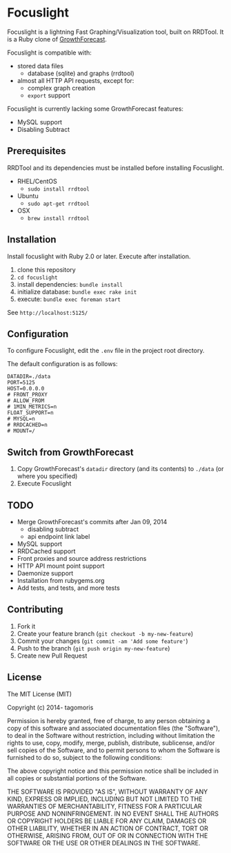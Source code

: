 # Focuslight

Focuslight is a lightning Fast Graphing/Visualization tool, built on RRDTool. It is a Ruby clone of [GrowthForecast](http://kazeburo.github.io/GrowthForecast/).

Focuslight is compatible with:
 * stored data files
   * database (sqlite) and graphs (rrdtool)
 * almost all HTTP API requests, except for:
   * complex graph creation
   * `export` support

Focuslight is currently lacking some GrowthForecast features:
 * MySQL support
 * Disabling Subtract

## Prerequisites

RRDTool and its dependencies must be installed before installing Focuslight.

* RHEL/CentOS
  * `sudo install rrdtool`
* Ubuntu
  * `sudo apt-get rrdtool`
* OSX
  * `brew install rrdtool`

## Installation

Install focuslight with Ruby 2.0 or later. Execute after installation.

1. clone this repository
1. `cd focuslight`
1. install dependencies: `bundle install`
1. initialize database: `bundle exec rake init`
1. execute: `bundle exec foreman start`

See `http://localhost:5125/`

## Configuration

To configure Focuslight, edit the `.env` file in the project root directory.

The default configuration is as follows:

```
DATADIR=./data
PORT=5125
HOST=0.0.0.0
# FRONT_PROXY
# ALLOW_FROM
# 1MIN_METRICS=n
FLOAT_SUPPORT=n
# MYSQL=n
# RRDCACHED=n
# MOUNT=/
```

## Switch from GrowthForecast

1. Copy GrowthForecast's `datadir` directory (and its contents) to `./data` (or where you specified)
1. Execute Focuslight

## TODO

* Merge GrowthForecast's commits after Jan 09, 2014
  * disabling subtract
  * api endpoint link label
* MySQL support
* RRDCached support
* Front proxies and source address restrictions
* HTTP API mount point support
* Daemonize support
* Installation from rubygems.org
* Add tests, and tests, and more tests

## Contributing

1. Fork it
2. Create your feature branch (`git checkout -b my-new-feature`)
3. Commit your changes (`git commit -am 'Add some feature'`)
4. Push to the branch (`git push origin my-new-feature`)
5. Create new Pull Request

## License

The MIT License (MIT)

Copyright (c) 2014- tagomoris

Permission is hereby granted, free of charge, to any person obtaining a copy
of this software and associated documentation files (the "Software"), to deal
in the Software without restriction, including without limitation the rights
to use, copy, modify, merge, publish, distribute, sublicense, and/or sell
copies of the Software, and to permit persons to whom the Software is
furnished to do so, subject to the following conditions:

The above copyright notice and this permission notice shall be included in
all copies or substantial portions of the Software.

THE SOFTWARE IS PROVIDED "AS IS", WITHOUT WARRANTY OF ANY KIND, EXPRESS OR
IMPLIED, INCLUDING BUT NOT LIMITED TO THE WARRANTIES OF MERCHANTABILITY,
FITNESS FOR A PARTICULAR PURPOSE AND NONINFRINGEMENT. IN NO EVENT SHALL THE
AUTHORS OR COPYRIGHT HOLDERS BE LIABLE FOR ANY CLAIM, DAMAGES OR OTHER
LIABILITY, WHETHER IN AN ACTION OF CONTRACT, TORT OR OTHERWISE, ARISING FROM,
OUT OF OR IN CONNECTION WITH THE SOFTWARE OR THE USE OR OTHER DEALINGS IN
THE SOFTWARE.
